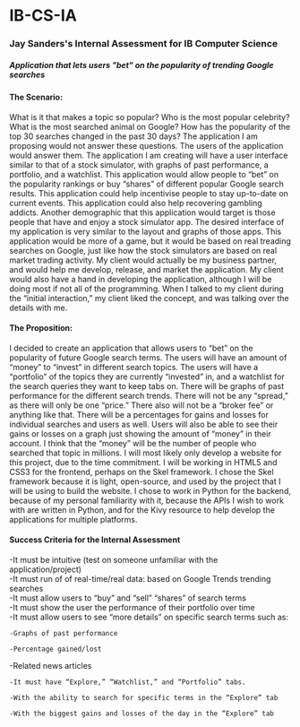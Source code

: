 # IB-CS-IA
### Jay Sanders's Internal Assessment for IB Computer Science
##### Application that lets users "bet" on the popularity of trending Google searches

#### The Scenario:

What is it that makes a topic so popular? Who is the most popular celebrity? What is the most searched animal on Google? How has the popularity of the top 30 searches changed in the past 30 days? The application I am proposing would not answer these questions. The users of the application would answer them. The application I am creating will have a user interface similar to that of a stock simulator, with graphs of past performance, a portfolio, and a watchlist. This application would allow people to “bet” on the popularity rankings or buy “shares” of different popular Google search results. 
This application could help incentivise people to stay up-to-date on current events. This application could also help recovering gambling addicts. Another demographic that this application would target is those people that have and enjoy a stock simulator app. The desired interface of my application is very similar to the layout and graphs of those apps. This application would be more of a game, but it would be based on real treading searches on Google, just like how the stock simulators are based on real market trading activity.
My client would actually be my business partner, and would help me develop, release, and market the application. My client would also have a hand in developing the application, although I will be doing most if not all of the programming. When I talked to my client during the “initial interaction,” my client liked the concept, and was talking over the details with me.

#### The Proposition:

I decided to create an application that allows users to “bet” on the popularity of future Google search terms. The users will have an amount of “money” to “invest” in different search topics. The users will have a “portfolio” of the topics they are currently “invested” in, and a watchlist for the search queries they want to keep tabs on. There will be graphs of past performance for the different search trends. There will not be any “spread,” as there will only be one “price.” There also will not be a “broker fee” or anything like that. There will be a percentages for gains and losses for individual searches and users as well. Users will also be able to see their gains or losses on a graph just showing the amount of “money” in their account. I think that the “money” will be the number of people who searched that topic in millions. I will most likely only develop a website for this project, due to the time commitment. 
I will be working in HTML5 and CSS3 for the frontend, perhaps on the Skel framework. I chose the Skel framework because it is light, open-source, and used by the project that I will be using to build the website. I chose to work in Python for the backend, because of my personal familiarity with it, because the APIs I wish to work with are written in Python, and for the Kivy resource to help develop the applications for multiple platforms.

#### Success Criteria for the Internal Assessment
-It must be intuitive (test on someone unfamiliar with the application/project)  
-It must run of of real-time/real data: based on Google Trends trending searches  
-It must allow users to “buy” and “sell” “shares” of search terms  
-It must show the user the performance of their portfolio over time  
-It must allow users to see “more details” on specific search terms such as:  

    -Graphs of past performance  
   
    -Percentage gained/lost  
-Related news articles  

    -It must have “Explore,” “Watchlist,” and “Portfolio” tabs.  
  
    -With the ability to search for specific terms in the “Explore” tab  
  
    -With the biggest gains and losses of the day in the “Explore” tab  
